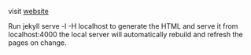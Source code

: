 visit [website](https://ayushshrivstava.github.io)

Run jekyll serve -l -H localhost to generate the HTML and serve it from localhost:4000 the local server will automatically rebuild and refresh the pages on change.